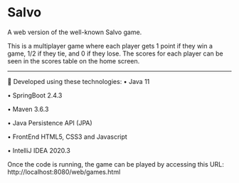# Salvo

A web version of the well-known Salvo game.

This is a multiplayer game where each player gets 1 point if they win a game, 1/2 if they tie, and 0 if they lose. The scores for each player can be seen in the scores table on the home screen.


________________________________________
🔧 Developed using these technologies:
•	Java 11

•	SpringBoot 2.4.3

•	Maven 3.6.3

•	Java Persistence API (JPA)

•	FrontEnd HTML5, CSS3 and Javascript

•	IntelliJ IDEA 2020.3



Once the code is running, the game can be played by accessing this URL: http://localhost:8080/web/games.html
